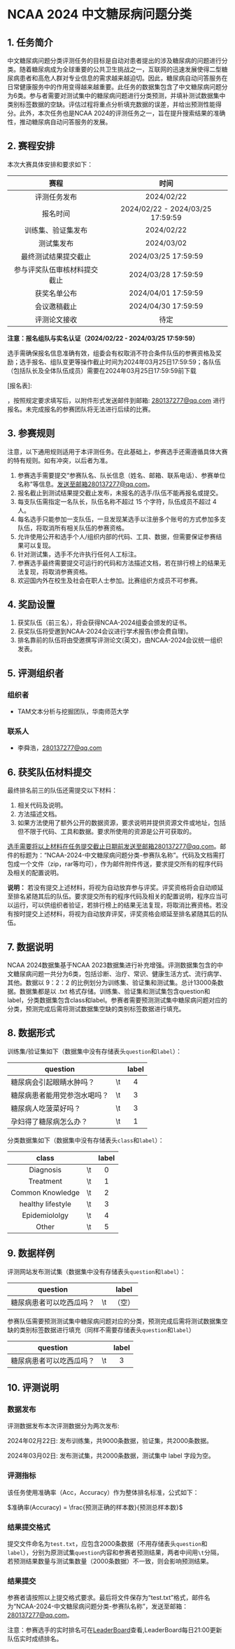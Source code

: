 # NCAA 2024 中文糖尿病问题分类

## 1. 任务简介

中文糖尿病问题分类评测任务的目标是自动对患者提出的涉及糖尿病的问题进行分类。随着糖尿病成为全球重要的公共卫生挑战之一，互联网的迅速发展使得二型糖尿病患者和高危人群对专业信息的需求越来越迫切。因此，糖尿病自动问答服务在日常健康服务中的作用变得越来越重要。此任务的数据集包含了中文糖尿病问题分为6类。参与者需要对测试集中的糖尿病问题进行分类预测，并填补测试数据集中类别标签数据的空缺。评估过程将重点分析填充数据的误差，并给出预测性能得分。此外，本次任务也是NCAA 2024的评测任务之一，旨在提升搜索结果的准确性，推动糖尿病自动问答服务的发展。

## 2. 赛程安排

本次大赛具体安排和要求如下：

|             赛程             |               时间               |
| :--------------------------: | :------------------------------: |
|         评测任务发布         |            2024/02/22            |
|           报名时间           | 2024/02/22 - 2024/03/25 17:59:59 |
|      训练集、验证集发布      |            2024/02/22            |
|          测试集发布          |            2024/03/02            |
|     最终测试结果提交截止     |       2024/03/25 17:59:59        |
| 参与评奖队伍审核材料提交截止 |       2024/03/28 17:59:59        |
|         获奖名单公布         |       2024/04/01 17:59:59        |
|         会议邀稿截止         |       2024/04/30 17:59:59        |
|         评测论文接收         |               待定               |

**注意：报名组队与实名认证（2024/02/22 - 2024/03/25 17:59:59）**

选手需确保报名信息准确有效，组委会有权取消不符合条件队伍的参赛资格及奖励；选手报名、组队变更等操作截止时间为2024年03月25日17:59:59；各队伍（包括队长及全体队伍成员）需要在2024年03月25日17:59:59前下载

[报名表]: 

，按照规定要求填写后，以附件形式发送邮件到邮箱: 280137277@qq.com 进行报名。未完成报名的参赛团队将无法进行后续的比赛。

## 3. 参赛规则

注意，以下通用规则适用于本评测任务。在此基础上，参赛选手还需遵循具体大赛的特有规则。如有冲突，以后者为准。

1. 参赛选手需要提交“参赛队名、队长信息（姓名、邮箱、联系电话）、参赛单位名称”等信息。发送至邮箱280137277@qq.com。
2. 报名截止到测试结果提交截止发布，未报名的选手/队伍不能再报名或提交。
3. 每支队伍需指定一名队长，队伍名称不超过 15 个字符，队伍成员不超过 4 人。
4. 每名选手只能参加一支队伍，一旦发现某选手以注册多个账号的方式参加多支队伍，将取消所有相关队伍的参赛资格。
5. 允许使用公开和选手个人/组织内部的代码、工具、数据，但需要保证参赛结果可以复现。
6. 针对测试集，选手不允许执行任何人工标注。
7. 参赛选手最终需要提交可运行的代码和方法描述文档，若在排行榜上的结果无法复现，将取消参赛资格。
8. 欢迎国内外在校生及社会在职人士参加。比赛组织方成员不可参赛。

## 4. 奖励设置

1. 获奖队伍（前三名），将会获得NCAA-2024组委会颁发的证书。
2. 获奖队伍将受邀到NCAA-2024会议进行学术报告(参会费自理)。
3. 排名靠前的队伍将由受邀撰写评测论文(英文)，由NCAA-2024会议统一组织发表。

## 5. 评测组织者

### 组织者

- TAM文本分析与挖掘团队，华南师范大学

### 联系人

- 李舜浩，280137277@qq.com

## 6. 获奖队伍材料提交

最终排名前三的队伍还需提交以下材料：

1. 相关代码及说明。
2. 方法描述文档。
3. 如果方法使用了额外公开的数据资源，要求说明并提供资源文件或地址，包括但不限于代码、工具和数据。要求所使用的资源是公开可获取的。

选手需要将以上材料在任务提交截止日期前发送至邮箱280137277@qq.com。邮件的标题为：“NCAA-2024-中文糖尿病问题分类-参赛队名称”。代码及文档需打包成一个文件（zip，rar等均可），作为邮件附件传送，要求提交所有的程序代码及相关的配置说明。

**说明：** 若没有提交上述材料，将视为自动放弃参与评奖。评奖资格将会自动顺延至排名紧随其后的队伍。要求提交所有的程序代码及相关的配置说明，程序应当可以运行，可以供组织者验证，若排行榜上的结果无法复现，将取消比赛资格。若没有按时提交上述材料，将视为自动放弃评奖，评奖资格会顺延至排名紧随其后的队伍。

## 7. 数据说明

NCAA 2024数据集基于NCAA 2023数据集进行补充增强。评测数据集包含的中文糖尿病问题一共分为6类，包括诊断、治疗、常识、健康生活方式、流行病学、其他。数据以 9：2：2 的比例划分为训练集、验证集和测试集。总计13000条数据。数据集都是以 .txt 格式存储。训练集、验证集和测试集包含question和label，分类数据集包含class和label。参赛者需要预测测试集中糖尿病问题对应的分类，预测完成后需将测试数据集空缺的类别标签数据进行填充。

## 8. 数据形式

训练集/验证集如下（数据集中没有存储表头`question`和`label`）：

| question                     |      | label |
| ---------------------------- | ---- | :---: |
| 糖尿病会引起眼睛水肿吗？     | \t   |   4   |
| 糖尿病患者能用党参泡水喝吗？ | \t   |   3   |
| 糖尿病人吃菠菜好吗？         | \t   |   3   |
| 孕妇得了糖尿病怎么办？       | \t   |   1   |

分类数据集如下（数据集中没有存储表头`class`和`label`）：

|       class       |      | label |
| :---------------: | ---- | :---: |
|     Diagnosis     | \t   |   0   |
|     Treatment     | \t   |   1   |
| Common Knowledge  | \t   |   2   |
| healthy lifestyle | \t   |   3   |
|   Epidemiololgy   | \t   |   4   |
|       Other       | \t   |   5   |

## 9. 数据样例

评测网站发布测试集（数据集中没有存储表头`question`和`label`）：

|         question         |      | label  |
| :----------------------: | ---- | :----: |
| 糖尿病患者可以吃西瓜吗？ | \t   | （空） |

参赛队伍需要预测测试集中糖尿病问题对应的分类，预测完成后需将测试数据集空缺的类别标签数据进行填充（同样不需要存储表头`question`和`label`）

|         question         |      | label |
| :----------------------: | ---- | :---: |
| 糖尿病患者可以吃西瓜吗？ | \t   |   3   |

## 10. 评测说明

### 数据发布

评测数据发布本次评测数据分为两次发布:

2024年02月22日: 发布训练集，共9000条数据，验证集，共2000条数据。

2024年03月02日: 发布测试集，共2000条数据，测试集中 label 字段为空。

### 评测指标

该任务使用准确率（Acc，Accuracy）作为整体排名标准，公式如下：

$准确率(Accuracy) = \frac{预测正确的样本数}{预测总样本数}$

### 结果提交格式

提交文件命名为`test.txt`，应包含2000条数据（不用存储表头`question`和`label`），分别为原测试集`question`内容和参赛者预测结果，两者中间用`\t`分隔，若预测结果数量与测试集数量（2000条数据）不一致，则会影响预测结果。

### 结果提交

参赛者请按照以上提交格式要求。最后将文件保存为“test.txt”格式，邮件名为“NCAA-2024-中文糖尿病问题分类-参赛队名称”，发送至邮箱：280137277@qq.com。

注意：参赛选手的实时排名可在[LeaderBoard](https://yuni-bobo.github.io/leaderboard.html)查看,LeaderBoard每日21:00更新队伍实时成绩排名。